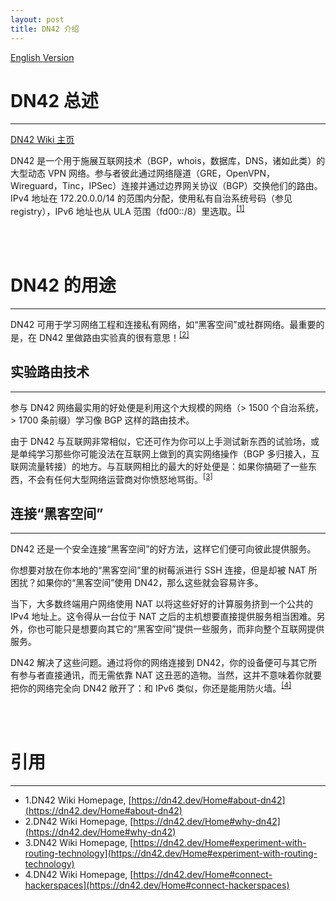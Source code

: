 ```yaml
---
layout: post
title: DN42 介绍
---
```


[English Version](Introduction-of-DN42_en.html)

# DN42 总述
---
[DN42 Wiki 主页](https://dn42.dev/Home)

DN42 是一个用于施展互联网技术（BGP，whois，数据库，DNS，诸如此类）的大型动态 VPN 网络。参与者彼此通过网络隧道（GRE，OpenVPN，Wireguard，Tinc，IPSec）连接并通过边界网关协议（BGP）交换他们的路由。IPv4 地址在 172.20.0.0/14 的范围内分配，使用私有自治系统号码（参见 registry），IPv6 地址也从 ULA 范围（fd00::/8）里选取。<sup>[[1]](#ref1)</sup>

<br>
<br>

# DN42 的用途
---
DN42 可用于学习网络工程和连接私有网络，如“黑客空间”或社群网络。最重要的是，在 DN42 里做路由实验真的很有意思！<sup>[[2]](#ref2)</sup>

## 实验路由技术
---
参与 DN42 网络最实用的好处便是利用这个大规模的网络（> 1500 个自治系统，> 1700 条前缀）学习像 BGP 这样的路由技术。

由于 DN42 与互联网非常相似，它还可作为你可以上手测试新东西的试验场，或是单纯学习那些你可能没法在互联网上做到的真实网络操作（BGP 多归接入，互联网流量转接）的地方。与互联网相比的最大的好处便是：如果你搞砸了一些东西，不会有任何大型网络运营商对你愤怒地骂街。<sup>[[3]](#ref3)</sup>

## 连接“黑客空间”
---
DN42 还是一个安全连接“黑客空间”的好方法，这样它们便可向彼此提供服务。

你想要对放在你本地的“黑客空间”里的树莓派进行 SSH 连接，但是却被 NAT 所困扰？如果你的“黑客空间”使用 DN42，那么这些就会容易许多。

当下，大多数终端用户网络使用 NAT 以将这些好好的计算服务挤到一个公共的 IPv4 地址上。这令得从一台位于 NAT 之后的主机想要直接提供服务相当困难。另外，你也可能只是想要向其它的“黑客空间”提供一些服务，而非向整个互联网提供服务。

DN42 解决了这些问题。通过将你的网络连接到 DN42，你的设备便可与其它所有参与者直接通讯，而无需依靠 NAT 这丑恶的造物。当然，这并不意味着你就要把你的网络完全向 DN42 敞开了：和 IPv6 类似，你还是能用防火墙。<sup>[[4]](#ref4)</sup>

<br>
<br>

# 引用
---
* <span id="ref1">1.DN42 Wiki Homepage, [https://dn42.dev/Home#about-dn42](https://dn42.dev/Home#about-dn42)</span>
* <span id="ref2">2.DN42 Wiki Homepage, [https://dn42.dev/Home#why-dn42](https://dn42.dev/Home#why-dn42)</span>
* <span id="ref3">3.DN42 Wiki Homepage, [https://dn42.dev/Home#experiment-with-routing-technology](https://dn42.dev/Home#experiment-with-routing-technology)</span>
* <span id="ref4">4.DN42 Wiki Homepage, [https://dn42.dev/Home#connect-hackerspaces](https://dn42.dev/Home#connect-hackerspaces)</span>